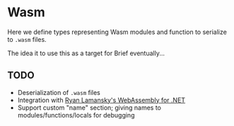 ﻿
# Wasm

Here we define types representing Wasm modules and function to serialize to `.wasm` files.

The idea it to use this as a target for Brief eventually...

## TODO

* Deserialization of `.wasm` files
* Integration with [Ryan Lamansky's WebAssembly for .NET](https://github.com/RyanLamansky/dotnet-webassembly)
* Support custom "name" section; giving names to modules/functions/locals for debugging